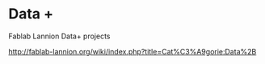 Data +
======

Fablab Lannion Data+ projects

http://fablab-lannion.org/wiki/index.php?title=Cat%C3%A9gorie:Data%2B


